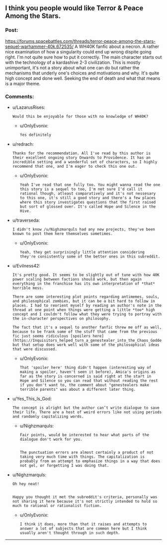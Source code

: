 ## I think you people would like Terror & Peace Among the Stars.

### Post:

https://forums.spacebattles.com/threads/terror-peace-among-the-stars-sequel-warhammer-40k.672535/
A WH40K fanfic about a necron. A rather nice examination of how a singularity could end up wrong dispite going right. I'm not quite sure how to put it correctly. The main character starts out with the technology of a kardashive 2-3 civilization. This is mostly unimportant, it's not a story about what one can do but rather the mechanisms that underly one's choices and motivations and why. It's quite high concept and done well. Seeking the end of death and what that means is a major theme.

### Comments:

- u/LazarusRises:
  ```
  Would this be enjoyable for those with no knowledge of WH40K?
  ```

  - u/OnlyEvonix:
    ```
    Yes definitely
    ```

- u/redrach:
  ```
  Thanks for the recommendation. All I've read by this author is their excellent ongoing story Onwards to Providence. It has an incredible setting and a wonderful set of characters, so I highly recommend that one, and I'm eager to check this one out.
  ```

  - u/OnlyEvonix:
    ```
    Yeah I've read that one fully too. You might wanna read the one this story is a sequel to too, I'm not sure I'd call it rational though, atleast comparatively and it's not nessesary to this one, it's still a good story and there's a few places where this story investigates questions that the first raised but sort of glossed over. It's called Hope and Silence in the Hive.
    ```

- u/traverseda:
  ```
  I didn't know /u/Nighzmarquls had any new projects, they've been known to post them here themselves sometimes.
  ```

  - u/OnlyEvonix:
    ```
    Yeah, they get surprisingly little attention considering  they're consistently some of the better ones in this subreddit.
    ```

- u/Evilness42:
  ```
  It's pretty good. It seems to be slightly out of tune with how 40K power scaling between factions should work, but then again everything in the franchise has its own interpretation of *that* horrible mess.

  There are some interesting plot points regarding antimemes, souls, and philosophical zombies, but it can be a bit hard to follow in places. I had to reorient myself by reading an author's note in the thread at one point when things were getting a little *too* high concept and I couldn't follow what they were trying to portray with the in-character perspectives on philosophy. 

  The fact that it's a sequel to another fanfic threw me off as well, because to be frank some of the stuff that came from the previous fic just seems ridiculous [spoilers here](https://Inquisitors_helped_turn_a_genestealer_into_the_Chaos_Goddess_of_Friendship_apparently), but that setup does work well with some of the philosophical ideas that were discussed.
  ```

  - u/OnlyEvonix:
    ```
    That 'spoiler here' thing didn't happen (interesting way of making a spoiler, haven't seen it before), Amica's origins as far as the story is concerned is said right at the start in Hope and Silence so you can read that without reading the rest if you don't want to, the comment about "genestealers make terrible parents" was about a different later thing.
    ```

- u/Yes_This_Is_God:
  ```
  The concept is alright but the author can’t write dialogue to save their life. There are a host of weird errors like not using periods and randomly capitalizing words.
  ```

  - u/Nighzmarquls:
    ```
    Fair points, would be interested to hear what parts of the dialogue don't work for you.  


    The punctuation errors are almost certainly a product of not taking very much time with things. The capitalization is probably from an attempt to emphasize things in a way that does not gel, or forgetting I was doing that.
    ```

- u/Nighzmarquls:
  ```
  Oh hey neat!  


  Happy you thought it met the subreddit's criteria, personally was not sharing it here because it's not strictly intended to hold so much to rational or rationalist fiction.
  ```

  - u/OnlyEvonix:
    ```
    I think it does, more than that it raises and attempts to answer a lot of subjects that are common here but I think usually aren't thought through in such depth.
    ```

---

